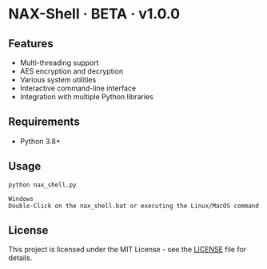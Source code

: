 # NAX-Shell · BETA · v1.0.0

## Features
- Multi-threading support
- AES encryption and decryption
- Various system utilities
- Interactive command-line interface
- Integration with multiple Python libraries

## Requirements
- Python 3.8+

## Usage
```Linux/MacOS
python nax_shell.py

Windows
Double-Click on the nax_shell.bat or executing the Linux/MacOS command
```


## License
This project is licensed under the MIT License - see the [LICENSE](LICENSE.md) file for details.
